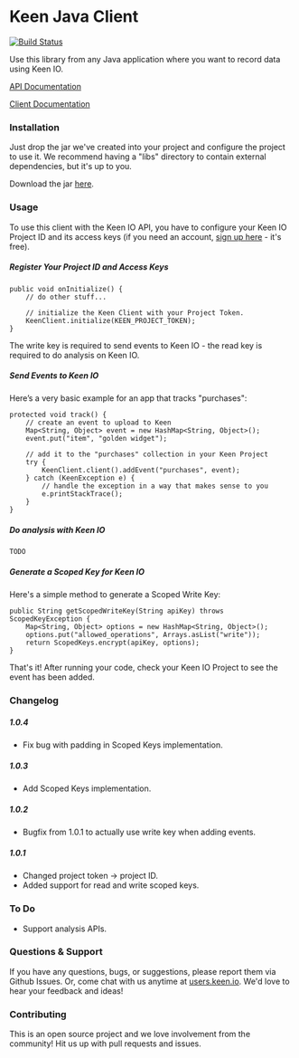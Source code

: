 Keen Java Client
===================

[![Build Status](https://travis-ci.org/keenlabs/KeenClient-Java.png?branch=master)](https://travis-ci.org/keenlabs/KeenClient-Java)

Use this library from any Java application where you want to record data using Keen IO.

[API Documentation](https://keen.io/docs/clients/java/usage-guide/)

[Client Documentation](https://keen.io/static/java-reference/index.html)

### Installation

Just drop the jar we've created into your project and configure the project to use it. We recommend having a "libs" directory to contain external dependencies, but it's up to you.

Download the jar [here](http://keen.io/static/code/KeenClient-Java.jar).

### Usage

To use this client with the Keen IO API, you have to configure your Keen IO Project ID and its access keys (if you need an account, [sign up here](https://keen.io/) - it's free).

##### Register Your Project ID and Access Keys

    public void onInitialize() {
        // do other stuff...

        // initialize the Keen Client with your Project Token.
        KeenClient.initialize(KEEN_PROJECT_TOKEN);
    }

The write key is required to send events to Keen IO - the read key is required to do analysis on Keen IO.

##### Send Events to Keen IO

Here’s a very basic example for an app that tracks "purchases":

    protected void track() {
        // create an event to upload to Keen
        Map<String, Object> event = new HashMap<String, Object>();
        event.put("item", "golden widget");

        // add it to the "purchases" collection in your Keen Project
        try {
            KeenClient.client().addEvent("purchases", event);
        } catch (KeenException e) {
            // handle the exception in a way that makes sense to you
            e.printStackTrace();
        }
    }

##### Do analysis with Keen IO

    TODO

##### Generate a Scoped Key for Keen IO

Here's a simple method to generate a Scoped Write Key:

    public String getScopedWriteKey(String apiKey) throws ScopedKeyException {
        Map<String, Object> options = new HashMap<String, Object>();
        options.put("allowed_operations", Arrays.asList("write"));
        return ScopedKeys.encrypt(apiKey, options);
    }

That's it! After running your code, check your Keen IO Project to see the event has been added.

### Changelog

##### 1.0.4

+ Fix bug with padding in Scoped Keys implementation.

##### 1.0.3

+ Add Scoped Keys implementation.

##### 1.0.2

+ Bugfix from 1.0.1 to actually use write key when adding events.

##### 1.0.1

+ Changed project token -> project ID.
+ Added support for read and write scoped keys.

### To Do

* Support analysis APIs.

### Questions & Support

If you have any questions, bugs, or suggestions, please
report them via Github Issues. Or, come chat with us anytime
at [users.keen.io](http://users.keen.io). We'd love to hear your feedback and ideas!

### Contributing
This is an open source project and we love involvement from the community! Hit us up with pull requests and issues.
